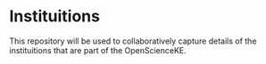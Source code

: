 # Instituitions

This repository will be used to collaboratively capture details of the instituitions that are part of the OpenScienceKE. 




